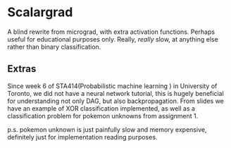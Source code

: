 # Scalargrad

A blind rewrite from micrograd, with extra activation functions. Perhaps useful for educational purposes only. Really, _really_ slow, at anything else rather than binary classification.

## Extras

Since week 6 of STA414(Probabilistic machine learning ) in University of Toronto, we did not have a neural network tutorial, this is hugely beneficial for understanding not only DAG, but also backpropagation. From slides we have an example of XOR classification implemented, as well as a classification problem for pokemon unknowns from assignment 1.

p.s. pokemon unknown is just painfully slow and memory expensive, definitely just for implementation reading purposes.
